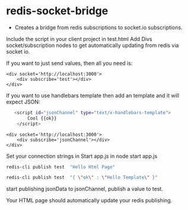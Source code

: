 # redis-socket-bridge
- Creates a bridge from redis subscriptions to socket.io subscriptions.

Include the script in your client project in test.html
Add Divs socket/subscription nodes to get automatically updating from redis via socket io.

If you want to just send values, then all you need is:

    <div socket='http://localhost:3000'>
        <div subscribe='test'></div>
    </div>

If you want to use handlebars template then add an template and it will expect JSON:
```bash
   <script id="jsonChannel" type="text/x-handlebars-template">
        Cool {{ok}}
    </script>
```
    <div socket='http://localhost:3000'>
        <div subscribe='jsonChannel'></div>
    </div>

Set your connection strings in Start app.js in node
start app.js

```bash
redis-cli publish test  "Hello Html Page"
```
```bash
redis-cli publish test  "{ \"ok\" : \"Hello Template\" }"
```
start publishing jsonData to jsonChannel, publish a value to test. 

Your HTML page should automatically update your redis publishing.
